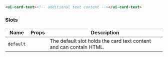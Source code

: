 ```html
<ui-card-text><!-- additional text content --></ui-card-text>
```

### Slots

| Name      | Props | Description                                                        |
| --------- | ----- | ------------------------------------------------------------------ |
| `default` |       | The default slot holds the card text content and can contain HTML. |
